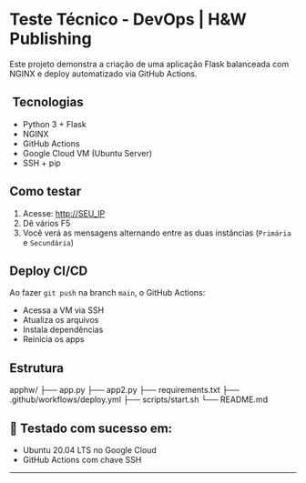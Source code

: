 # Teste Técnico - DevOps | H&W Publishing

Este projeto demonstra a criação de uma aplicação Flask balanceada com NGINX e deploy automatizado via GitHub Actions.

## ️ Tecnologias

- Python 3 + Flask
- NGINX
- GitHub Actions
- Google Cloud VM (Ubuntu Server)
- SSH + pip

##  Como testar

1. Acesse: [http://SEU_IP](http://SEU_IP)
2. Dê vários F5
3. Você verá as mensagens alternando entre as duas instâncias (`Primária` e `Secundária`)

##  Deploy CI/CD

Ao fazer `git push` na branch `main`, o GitHub Actions:
- Acessa a VM via SSH
- Atualiza os arquivos
- Instala dependências
- Reinicia os apps

##  Estrutura

apphw/
├── app.py
├── app2.py
├── requirements.txt
├── .github/workflows/deploy.yml
├── scripts/start.sh
└── README.md


## 🧪 Testado com sucesso em:

- Ubuntu 20.04 LTS no Google Cloud
- GitHub Actions com chave SSH

---
